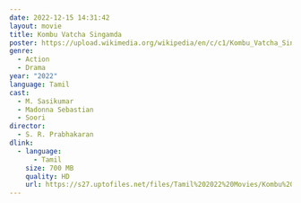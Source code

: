 ```yaml
---
date: 2022-12-15 14:31:42
layout: movie
title: Kombu Vatcha Singamda
poster: https://upload.wikimedia.org/wikipedia/en/c/c1/Kombu_Vatcha_Singamda_poster.jpg
genre:
  - Action
  - Drama
year: "2022"
language: Tamil
cast:
  - M. Sasikumar
  - Madonna Sebastian
  - Soori
director:
  - S. R. Prabhakaran
dlink:
  - language:
      - Tamil
    size: 700 MB
    quality: HD
    url: https://s27.uptofiles.net/files/Tamil%202022%20Movies/Kombu%20Vatcha%20Singamda%20(2022)/Kombu%20Vatcha%20Singamda%20(640x360)/Kombu%20Vacha%20Singamda%202022%20HD.mp4
---
```

